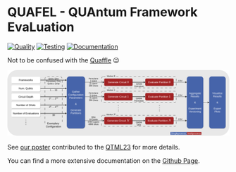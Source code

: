 # QUAFEL - QUAntum Framework EvaLuation

[![Quality](https://github.com/cirKITers/qml-essentials/actions/workflows/quality.yml/badge.svg)](https://github.com/cirKITers/qml-essentials/actions/workflows/quality.yml) [![Testing](https://github.com/cirKITers/Quafel/actions/workflows/test.yml/badge.svg)](https://github.com/cirKITers/Quafel/actions/workflows/test.yml) [![Documentation](https://github.com/cirKITers/Quafel/actions/workflows/docs.yml/badge.svg)](https://github.com/cirKITers/Quafel/actions/workflows/docs.yml)

Not to be confused with the [Quaffle](https://harrypotter.fandom.com/wiki/Quaffle) :wink:

![Overview](docs/overview.png)

See [our poster](https://bwsyncandshare.kit.edu/s/CdnD6MEsNwYgJMd) contributed to the [QTML23](https://indico.cern.ch/event/1288979/) for more details.

You can find a more extensive documentation on the [Github Page](https://cirkiters.github.io/Quafel/).